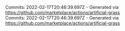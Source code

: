 Commits: 2022-02-17T20:46:39.697Z - Generated via https://github.com/marketplace/actions/artificial-grass
<br>
Commits: 2022-02-17T20:46:39.697Z - Generated via https://github.com/marketplace/actions/artificial-grass
<br>
